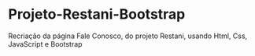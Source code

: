 # Projeto-Restani-Bootstrap
 Recriação da página Fale Conosco, do projeto Restani, usando Html, Css, JavaScript e Bootstrap
